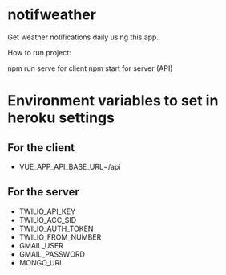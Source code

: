 # notifweather
Get weather notifications daily using this app.

How to run project:

npm run serve for client
npm start for server (API)

# Environment variables to set in heroku settings

## For the client

  * VUE_APP_API_BASE_URL=/api

## For the server

  * TWILIO_API_KEY
  * TWILIO_ACC_SID
  * TWILIO_AUTH_TOKEN
  * TWILIO_FROM_NUMBER
  * GMAIL_USER
  * GMAIL_PASSWORD
  * MONGO_URI